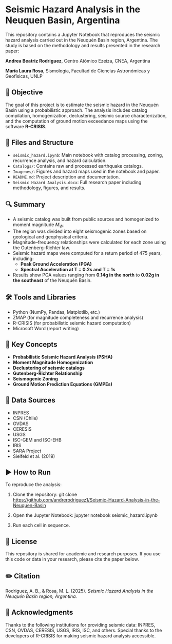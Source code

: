 # Seismic Hazard Analysis in the Neuquen Basin, Argentina

This repository contains a Jupyter Notebook that reproduces the seismic hazard analysis carried out in the Neuquén Basin region, Argentina. The study is based on the methodology and results presented in the research paper:

**Andrea Beatriz Rodriguez**, Centro Atómico Ezeiza, CNEA, Argentina

**María Laura Rosa**, Sismología, Facultad de Ciencias Astronómicas y Geofísicas, UNLP

## 📌 Objective

The goal of this project is to estimate the seismic hazard in the Neuquén Basin using a probabilistic approach. The analysis includes catalog compilation, homogenization, declustering, seismic source characterization, and the computation of ground motion exceedance maps using the software **R-CRISIS**.

## 📁 Files and Structure

- `seismic_hazard.ipynb`: Main notebook with catalog processing, zoning, recurrence analysis, and hazard calculation.
- `Catalogs/`: Contains raw and processed earthquake catalogs.
- `Imagenes/`: Figures and hazard maps used in the notebook and paper.
- `README.md`: Project description and documentation.
- `Seismic Hazard Analysis.docx`: Full research paper including methodology, figures, and results.

## 🔍 Summary

- A seismic catalog was built from public sources and homogenized to moment magnitude $M_W$.
- The region was divided into eight seismogenic zones based on geological and geophysical criteria.
- Magnitude–frequency relationships were calculated for each zone using the Gutenberg–Richter law.
- Seismic hazard maps were computed for a return period of 475 years, including:
  - **Peak Ground Acceleration (PGA)**
  - **Spectral Acceleration at T = 0.2s and T = 1s**
- Results show PGA values ranging from **0.14g in the north** to **0.02g in the southeast** of the Neuquén Basin.

## 🛠️ Tools and Libraries

* Python (NumPy, Pandas, Matplotlib, etc.)
* ZMAP (for magnitude completeness and recurrence analysis)
* R-CRISIS (for probabilistic seismic hazard computation)
* Microsoft Word (report writing)

## 📌 Key Concepts

* **Probabilistic Seismic Hazard Analysis (PSHA)**
* **Moment Magnitude Homogenization**
* **Declustering of seismic catalogs**
* **Gutenberg-Richter Relationship**
* **Seismogenic Zoning**
* **Ground Motion Prediction Equations (GMPEs)**

## 🔗 Data Sources

* INPRES 
* CSN (Chile)
* OVDAS
* CERESIS
* USGS
* ISC-GEM and ISC-EHB
* IRIS
* SARA Project
* Sielfeld et al. (2019)

## ▶️ How to Run

To reproduce the analysis:

1. Clone the repository: git clone https://github.com/andrerodriguez1/Seismic-Hazard-Analysis-in-the-Neuquen-Basin

2. Open the Jupyter Notebook: jupyter notebook seismic_hazard.ipynb

3. Run each cell in sequence.

## 📜 License

This repository is shared for academic and research purposes. If you use this code or data in your research, please cite the paper below.

## ✏️ Citation

Rodriguez, A. B., & Rosa, M. L. (2025). *Seismic Hazard Analysis in the Neuquén Basin region, Argentina.*

## 🤝 Acknowledgments

Thanks to the following institutions for providing seismic data:
INPRES, CSN, OVDAS, CERESIS, USGS, IRIS, ISC, and others.
Special thanks to the developers of R-CRISIS for making seismic hazard analysis accessible.

